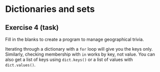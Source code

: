 # Dictionaries and sets

## Exercise 4 (task)

Fill in the blanks to create a program to manage geographical trivia.

Iterating through a dictionary with a `for` loop will give you the keys only. Similarly, checking membership with `in`
works by key, not value. You can also get a list of keys using `dict.keys()` or a list of values with `dict.values()`.
